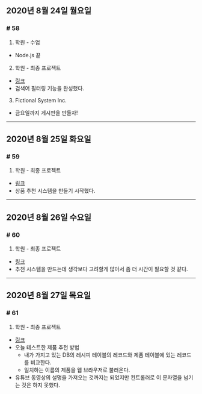 ## 2020년 8월 24일 월요일
### # 58
1. 학원 - 수업
- Node.js 끝
2. 학원 - 최종 프로젝트
- [링크](https://github.com/procyon0/final_project/commit/9f6bbcc92988ba21d35f3293faa58148a7fb2e49)
- 검색어 필터링 기능을 완성했다.
3. Fictional System Inc.
- 금요일까지 게시판을 만들자!
---
## 2020년 8월 25일 화요일
### # 59
1. 학원 - 최종 프로젝트
- [링크](https://github.com/procyon0/final_project/commit/b01986e4fa4d2c9a48c2bb9f502dc2e9f3340013)
- 상품 추천 시스템을 만들기 시작했다.
---
## 2020년 8월 26일 수요일
### # 60
1. 학원 - 최종 프로젝트
- [링크](https://github.com/procyon0/final_project/commit/e0aff0fba476252d81b24d29d43dd6bd78dfba53)
- 추천 시스템을 만드는데 생각보다 고려할게 많아서 좀 더 시간이 필요할 것 같다.
---
## 2020년 8월 27일 목요일
### # 61
1. 학원 - 최종 프로젝트
- [링크](https://github.com/procyon0/final_project/commit/2bc0a1920dcbb8f85a529d7a0dfffd934efd610b)
- 오늘 테스트한 제품 추천 방법
  - 내가 가지고 있는 DB의 레시피 테이블의 레코드와 제품 테이블에 있는 레코드를 비교한다.
  - 일치하는 이름의 제품을 웹 브라우저로 불러온다.
- 유튜브 동영상의 설명을 가져오는 것까지는 되었지만 컨트롤러로 이 문자열을 넘기는 것은 하지 못했다.
